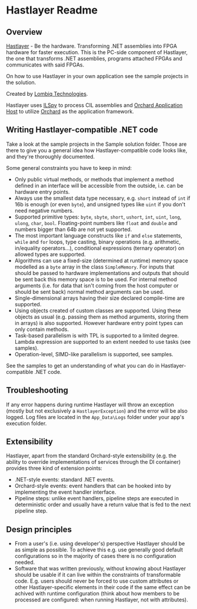 # Hastlayer Readme



## Overview

[Hastlayer](http://www.hastlayer.com/) - Be the hardware. Transforming .NET assemblies into FPGA hardware for faster execution. This is the PC-side component of Hastlayer, the one that transforms .NET assemblies, programs attached FPGAs and communicates with said FPGAs.

On how to use Hastlayer in your own application see the sample projects in the solution.

Created by [Lombiq Technologies](https://lombiq.com/). 

Hastlayer uses [ILSpy](http://ilspy.net/) to process CIL assemblies and [Orchard Application Host](https://github.com/Lombiq/Orchard-Application-Host) to utilize [Orchard](http://orchardproject.net/) as the application framework.


## Writing Hastlayer-compatible .NET code

Take a look at the sample projects in the Sample solution folder. Those are there to give you a general idea how Hastlayer-compatible code looks like, and they're thoroughly documented.

Some general constraints you have to keep in mind:

- Only public virtual methods, or methods that implement a method defined in an interface will be accessible from the outside, i.e. can be hardware entry points.
- Always use the smallest data type necessary, e.g. `short` instead of `int` if 16b is enough (or even `byte`), and unsigned types like `uint` if you don't need negative numbers.
- Supported primitive types: `byte`, `sbyte`, `short`, `ushort`, `int`, `uint`, `long`, `ulong`, `char`, `bool`.  Floating-point numbers like `float` and `double` and numbers bigger than 64b are not yet supported.
- The most important language constructs like `if` and `else` statements, `while` and `for` loops, type casting, binary operations (e.g. arithmetic, in/equality operators...), conditional expressions (ternary operator) on allowed types are supported.
- Algorithms can use a fixed-size (determined at runtime) memory space modelled as a `byte` array in the class `SimpleMemory`. For inputs that should be passed to hardware implementations and outputs that should be sent back this memory space is to be used. For internal method arguments (i.e. for data that isn't coming from the host computer or should be sent back) normal method arguments can be used.
- Single-dimensional arrays having their size declared compile-time are supported.
- Using objects created of custom classes are supported. Using these objects as usual (e.g. passing them as method arguments, storing them in arrays) is also supported. However hardware entry point types can only contain methods.
- Task-based parallelism is with TPL is supported to a limited degree. Lambda expression are supported to an extent needed to use tasks (see samples).
- Operation-level, SIMD-like parallelism is supported, see samples.

See the samples to get an understanding of what you can do in Hastlayer-compatible .NET code.


## Troubleshooting

If any error happens during runtime Hastlayer will throw an exception (mostly but not exclusively a `HastlayerException`) and the error will be also logged. Log files are located in the `App_Data\Logs` folder under your app's execution folder.


## Extensibility

Hastlayer, apart from the standard Orchard-style extensibility (e.g. the ability to override implementations of services through the DI container) provides three kind of extension points:

- .NET-style events: standard .NET events.
- Orchard-style events: event handlers that can be hooked into by implementing the event handler interface.
- Pipeline steps: unlike event handlers, pipeline steps are executed in deterministic order and usually have a return value that is fed to the next pipeline step.


## Design principles

- From a user's (i.e. using developer's) perspective Hastlayer should be as simple as possible. To achieve this e.g. use generally good default configurations so in the majority of cases there is no configuration needed.
- Software that was written previously, without knowing about Hastlayer should be usable if it can live within the constraints of transformable code. E.g. users should never be forced to use custom attributes or other Hastlayer-specific elements in their code if the same effect can be achived with runtime configuration (think about how members to be processed are configured: when running Hastlayer, not with attributes).